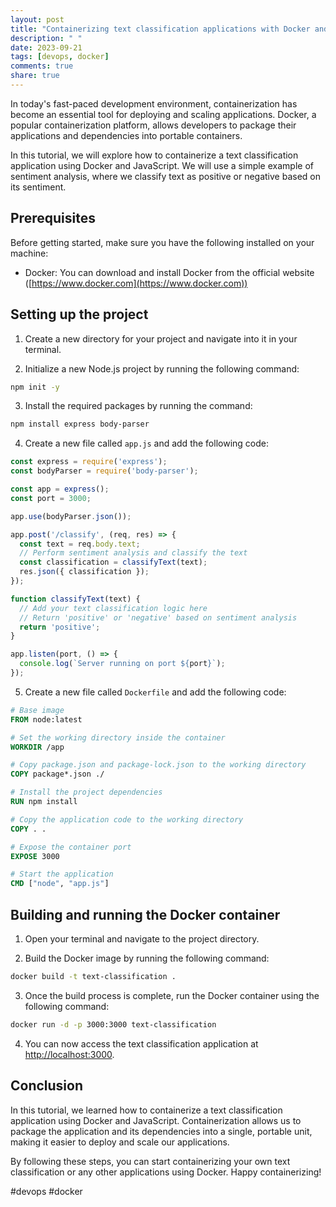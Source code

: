 ```yaml
---
layout: post
title: "Containerizing text classification applications with Docker and Javascript"
description: " "
date: 2023-09-21
tags: [devops, docker]
comments: true
share: true
---
```


In today's fast-paced development environment, containerization has become an essential tool for deploying and scaling applications. Docker, a popular containerization platform, allows developers to package their applications and dependencies into portable containers.

In this tutorial, we will explore how to containerize a text classification application using Docker and JavaScript. We will use a simple example of sentiment analysis, where we classify text as positive or negative based on its sentiment.

## Prerequisites

Before getting started, make sure you have the following installed on your machine:

- Docker: You can download and install Docker from the official website ([https://www.docker.com](https://www.docker.com))

## Setting up the project

1. Create a new directory for your project and navigate into it in your terminal.

2. Initialize a new Node.js project by running the following command:

```bash
npm init -y
```

3. Install the required packages by running the command:

```bash
npm install express body-parser
```

4. Create a new file called `app.js` and add the following code:

```javascript
const express = require('express');
const bodyParser = require('body-parser');

const app = express();
const port = 3000;

app.use(bodyParser.json());

app.post('/classify', (req, res) => {
  const text = req.body.text;
  // Perform sentiment analysis and classify the text
  const classification = classifyText(text);
  res.json({ classification });
});

function classifyText(text) {
  // Add your text classification logic here
  // Return 'positive' or 'negative' based on sentiment analysis
  return 'positive';
}

app.listen(port, () => {
  console.log(`Server running on port ${port}`);
});
```

5. Create a new file called `Dockerfile` and add the following code:

```Dockerfile
# Base image
FROM node:latest

# Set the working directory inside the container
WORKDIR /app

# Copy package.json and package-lock.json to the working directory
COPY package*.json ./

# Install the project dependencies
RUN npm install

# Copy the application code to the working directory
COPY . .

# Expose the container port
EXPOSE 3000

# Start the application
CMD ["node", "app.js"]
```

## Building and running the Docker container

1. Open your terminal and navigate to the project directory.

2. Build the Docker image by running the following command:

```bash
docker build -t text-classification .
```

3. Once the build process is complete, run the Docker container using the following command:

```bash
docker run -d -p 3000:3000 text-classification
```

4. You can now access the text classification application at [http://localhost:3000](http://localhost:3000).

## Conclusion

In this tutorial, we learned how to containerize a text classification application using Docker and JavaScript. Containerization allows us to package the application and its dependencies into a single, portable unit, making it easier to deploy and scale our applications.

By following these steps, you can start containerizing your own text classification or any other applications using Docker. Happy containerizing!

#devops #docker